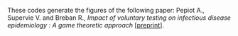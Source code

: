 These codes generate the figures of the following paper: Pepiot A., Supervie V. and Breban R., _Impact of voluntary testing on infectious disease epidemiology : A game theoretic approach_ [[preprint](https://www.researchsquare.com/article/rs-2624478/v1)].
